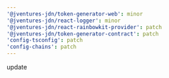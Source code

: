 ```yaml
---
'@jventures-jdn/token-generator-web': minor
'@jventures-jdn/react-logger': minor
'@jventures-jdn/react-rainbowkit-provider': patch
'@jventures-jdn/token-generator-contract': patch
'config-tsconfig': patch
'config-chains': patch
---
```


update
